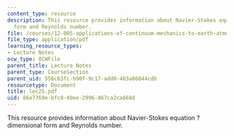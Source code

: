 ```yaml
---
content_type: resource
description: This resource provides information about Navier-Stokes equation ? dimensional
  form and Reynolds number.
file: /courses/12-005-applications-of-continuum-mechanics-to-earth-atmospheric-and-planetary-sciences-spring-2006/86e7769ebfc849ee2996867ca2ca668d_lec25.pdf
file_type: application/pdf
learning_resource_types:
- Lecture Notes
ocw_type: OCWFile
parent_title: Lecture Notes
parent_type: CourseSection
parent_uid: 556c63fc-b90f-9c17-add0-463a86844cdb
resourcetype: Document
title: lec25.pdf
uid: 86e7769e-bfc8-49ee-2996-867ca2ca668d
---
```

This resource provides information about Navier-Stokes equation ? dimensional form and Reynolds number.


